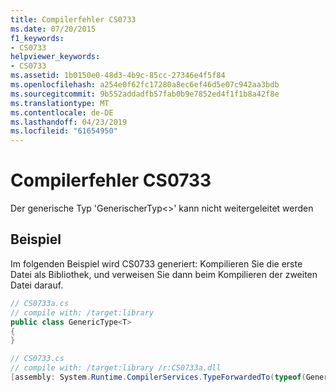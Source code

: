 ```yaml
---
title: Compilerfehler CS0733
ms.date: 07/20/2015
f1_keywords:
- CS0733
helpviewer_keywords:
- CS0733
ms.assetid: 1b0150e0-48d3-4b9c-85cc-27346e4f5f84
ms.openlocfilehash: a254e0f62fc17280a8ec6ef46d5e07c942aa3bdb
ms.sourcegitcommit: 9b552addadfb57fab0b9e7852ed4f1f1b8a42f8e
ms.translationtype: MT
ms.contentlocale: de-DE
ms.lasthandoff: 04/23/2019
ms.locfileid: "61654950"
---
```

# <a name="compiler-error-cs0733"></a>Compilerfehler CS0733
Der generische Typ 'GenerischerTyp<>' kann nicht weitergeleitet werden  
  
## <a name="example"></a>Beispiel  
 Im folgenden Beispiel wird CS0733 generiert: Kompilieren Sie die erste Datei als Bibliothek, und verweisen Sie dann beim Kompilieren der zweiten Datei darauf.  
  
```csharp  
// CS0733a.cs  
// compile with: /target:library  
public class GenericType<T>   
{  
}  
```  
  
```csharp  
// CS0733.cs  
// compile with: /target:library /r:CS0733a.dll  
[assembly: System.Runtime.CompilerServices.TypeForwardedTo(typeof(GenericType<int>))]   // CS0733  
```
